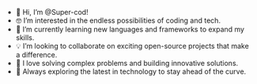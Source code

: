 - 👋 Hi, I’m @Super-cod!
- 🤓 I’m interested in the endless possibilities of coding and tech.
- 🌱 I’m currently learning new languages and frameworks to expand my skills.
- 💡 I’m looking to collaborate on exciting open-source projects that make a difference.
- 🧩 I love solving complex problems and building innovative solutions.
- 🚀 Always exploring the latest in technology to stay ahead of the curve.

<!---
Super-cod/Super-cod is a ✨ special ✨ repository because its `README.md` (this file) appears on your GitHub profile.
You can click the Preview link to take a look at your changes.
--->
